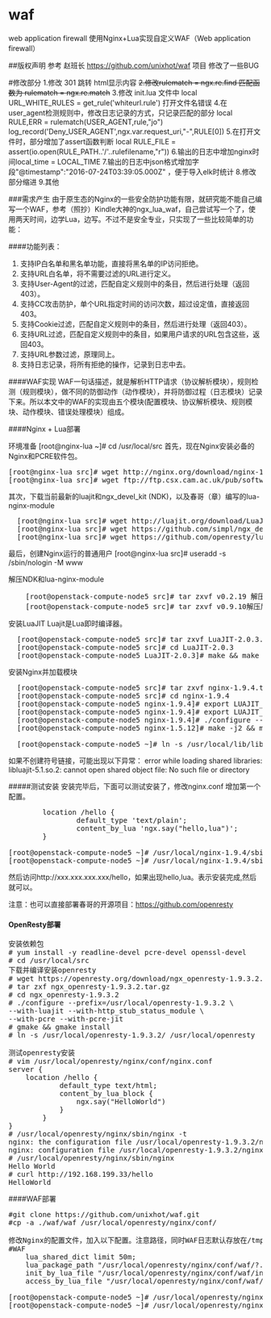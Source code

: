 # waf
web application firewall
使用Nginx+Lua实现自定义WAF（Web application firewall）

##版权声明
    参考 赵班长 https://github.com/unixhot/waf 项目
    修改了一些BUG

#修改部分
    1.修改 301 跳转 html显示内容
    ~~2.修改rulematch = ngx.re.find 匹配函数为 rulematch = ngx.re.match~~
    3.修改 init.lua 文件中 local URL_WHITE_RULES = get_rule('whiteurl.rule') 打开文件名错误
    4.在user_agent检测规则中，修改日志记录的方式，只记录匹配的部分
        local RULE,ERR = rulematch(USER_AGENT,rule,"jo")
        log_record('Deny_USER_AGENT',ngx.var.request_uri,"-",RULE[0])
    5.在打开文件时，部分增加了assert函数判断
        local RULE_FILE = assert(io.open(RULE_PATH..'/'..rulefilename,"r"))
    6.输出的日志中增加nginx时间local_time = LOCAL_TIME
    7.输出的日志中json格式增加字段"@timestamp":"2016-07-24T03:39:05.000Z" ，便于导入elk时统计
    8.修改部分缩进
    9.其他
    
###需求产生
    由于原生态的Nginx的一些安全防护功能有限，就研究能不能自己编写一个WAF，参考（照抄）Kindle大神的ngx_lua_waf，自己尝试写一个了，使用两天时间，边学Lua，边写。不过不是安全专业，只实现了一些比较简单的功能：

####功能列表：
1.	支持IP白名单和黑名单功能，直接将黑名单的IP访问拒绝。
2.	支持URL白名单，将不需要过滤的URL进行定义。
3.	支持User-Agent的过滤，匹配自定义规则中的条目，然后进行处理（返回403）。
4.	支持CC攻击防护，单个URL指定时间的访问次数，超过设定值，直接返回403。
5.	支持Cookie过滤，匹配自定义规则中的条目，然后进行处理（返回403）。
6.	支持URL过滤，匹配自定义规则中的条目，如果用户请求的URL包含这些，返回403。
7.	支持URL参数过滤，原理同上。
8.	支持日志记录，将所有拒绝的操作，记录到日志中去。

####WAF实现
   WAF一句话描述，就是解析HTTP请求（协议解析模块），规则检测（规则模块），做不同的防御动作（动作模块），并将防御过程（日志模块）记录下来。所以本文中的WAF的实现由五个模块(配置模块、协议解析模块、规则模块、动作模块、错误处理模块）组成。

####Nginx + Lua部署

环境准备
    [root@nginx-lua ~]# cd /usr/local/src
首先，现在Nginx安装必备的Nginx和PCRE软件包。
<pre>
[root@nginx-lua src]# wget http://nginx.org/download/nginx-1.9.4.tar.gz
[root@nginx-lua src]# wget ftp://ftp.csx.cam.ac.uk/pub/software/programming/pcre/pcre-8.37.tar.gz
</pre>
其次，下载当前最新的luajit和ngx_devel_kit (NDK)，以及春哥（章）编写的lua-nginx-module
<pre>
  [root@nginx-lua src]# wget http://luajit.org/download/LuaJIT-2.0.4.tar.gz
  [root@nginx-lua src]# wget https://github.com/simpl/ngx_devel_kit/archive/v0.2.19.tar.gz
  [root@nginx-lua src]# wget https://github.com/openresty/lua-nginx-module/archive/v0.9.16.tar.gz
</pre>

最后，创建Nginx运行的普通用户
   [root@nginx-lua src]# useradd -s /sbin/nologin -M www

解压NDK和lua-nginx-module
<pre>
    [root@openstack-compute-node5 src]# tar zxvf v0.2.19 解压后为ngx_devel_kit-0.2.19
    [root@openstack-compute-node5 src]# tar zxvf v0.9.10解压后为lua-nginx-module-0.9.16
</pre>

安装LuaJIT
Luajit是Lua即时编译器。
<pre>
  [root@openstack-compute-node5 src]# tar zxvf LuaJIT-2.0.3.tar.gz 
  [root@openstack-compute-node5 src]# cd LuaJIT-2.0.3
  [root@openstack-compute-node5 LuaJIT-2.0.3]# make && make install
</pre>

安装Nginx并加载模块
<pre>
  [root@openstack-compute-node5 src]# tar zxvf nginx-1.9.4.tar.gz 
  [root@openstack-compute-node5 src]# cd nginx-1.9.4
  [root@openstack-compute-node5 nginx-1.9.4]# export LUAJIT_LIB=/usr/local/lib
  [root@openstack-compute-node5 nginx-1.9.4]# export LUAJIT_INC=/usr/local/include/luajit-2.0
  [root@openstack-compute-node5 nginx-1.9.4]# ./configure --prefix=/usr/local/nginx --user=www --group=www     --with-http_ssl_module --with-http_stub_status_module --with-file-aio --with-http_dav_module --add-module=../ngx_devel_kit-0.2.19/ --add-module=../lua-nginx-module-0.9.16/ --with-pcre=/usr/local/src/pcre-8.37 
  [root@openstack-compute-node5 nginx-1.5.12]# make -j2 && make install

  [root@openstack-compute-node5 ~]# ln -s /usr/local/lib/libluajit-5.1.so.2 /lib64/libluajit-5.1.so.2
</pre>
如果不创建符号链接，可能出现以下异常：
error while loading shared libraries: libluajit-5.1.so.2: cannot open shared object file: No such file or directory

#####测试安装
安装完毕后，下面可以测试安装了，修改nginx.conf 增加第一个配置。
<pre>
        location /hello {
                default_type 'text/plain';
                content_by_lua 'ngx.say("hello,lua")';
        }
    
[root@openstack-compute-node5 ~]# /usr/local/nginx-1.9.4/sbin/nginx –t
[root@openstack-compute-node5 ~]# /usr/local/nginx-1.9.4/sbin/nginx
</pre>

然后访问http://xxx.xxx.xxx.xxx/hello，如果出现hello,lua。表示安装完成,然后就可以。

注意：也可以直接部署春哥的开源项目：https://github.com/openresty

#### OpenResty部署
<pre>
安装依赖包
# yum install -y readline-devel pcre-devel openssl-devel
# cd /usr/local/src
下载并编译安装openresty
# wget https://openresty.org/download/ngx_openresty-1.9.3.2.tar.gz
# tar zxf ngx_openresty-1.9.3.2.tar.gz
# cd ngx_openresty-1.9.3.2
# ./configure --prefix=/usr/local/openresty-1.9.3.2 \
--with-luajit --with-http_stub_status_module \
--with-pcre --with-pcre-jit
# gmake && gmake install
# ln -s /usr/local/openresty-1.9.3.2/ /usr/local/openresty

测试openresty安装
# vim /usr/local/openresty/nginx/conf/nginx.conf
server {
    location /hello {
            default_type text/html;
            content_by_lua_block {
                ngx.say("HelloWorld")
            }
        }
}
# /usr/local/openresty/nginx/sbin/nginx -t
nginx: the configuration file /usr/local/openresty-1.9.3.2/nginx/conf/nginx.conf syntax is ok
nginx: configuration file /usr/local/openresty-1.9.3.2/nginx/conf/nginx.conf test is successful
# /usr/local/openresty/nginx/sbin/nginx
Hello World
# curl http://192.168.199.33/hello
HelloWorld
</pre>

####WAF部署

<pre>
#git clone https://github.com/unixhot/waf.git
#cp -a ./waf/waf /usr/local/openresty/nginx/conf/

修改Nginx的配置文件，加入以下配置。注意路径，同时WAF日志默认存放在/tmp/日期_waf.log
#WAF
    lua_shared_dict limit 50m;
    lua_package_path "/usr/local/openresty/nginx/conf/waf/?.lua";
    init_by_lua_file "/usr/local/openresty/nginx/conf/waf/init.lua";
    access_by_lua_file "/usr/local/openresty/nginx/conf/waf/access.lua";

[root@openstack-compute-node5 ~]# /usr/local/openresty/nginx/sbin/nginx –t
[root@openstack-compute-node5 ~]# /usr/local/openresty/nginx/sbin/nginx
</pre>


